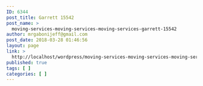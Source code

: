 ```yaml
---
ID: 6344
post_title: Garrett 15542
post_name: >
  moving-services-moving-services-moving-services-garrett-15542
author: mrgabonijeff@gmail.com
post_date: 2018-03-28 01:46:56
layout: page
link: >
  http://localhost/wordpress/moving-services-moving-services-moving-services-garrett-15542/
published: true
tags: [ ]
categories: [ ]
---
```

